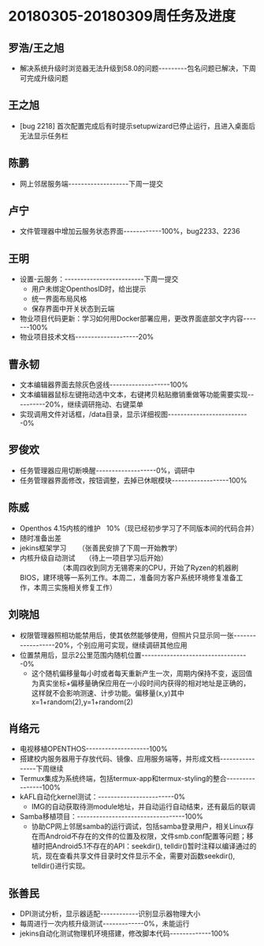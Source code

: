 # 20180305-20180309周任务及进度

## 罗浩/王之旭
- 解决系统升级时浏览器无法升级到58.0的问题---------包名问题已解决，下周可完成升级问题

## 王之旭
- [bug 2218] 首次配置完成后有时提示setupwizard已停止运行，且进入桌面后无法显示任务栏

## 陈鹏
- 网上邻居服务端-------------------下周一提交

## 卢宁
- 文件管理器中增加云服务状态界面------------100%，bug2233、2236

## 王明
- 设置-云服务：-------------------------下周一提交
   - 用户未绑定OpenthosID时，给出提示
   - 统一界面布局风格
   - 保存界面中开关状态到云端
- 物业项目代码更新：学习如何用Docker部署应用，更改界面底部文字内容-------100%
- 物业项目技术文档--------------------20%

## 曹永韧
- 文本编辑器界面去除灰色竖线-------------------100%
- 文本编辑器鼠标左键拖动选中文本，右键拷贝粘贴撤销重做等功能需要实现----------20%，继续调研拖动、右键菜单
- 实现调用文件对话框，/data目录，显示详细视图--------------------------0%

## 罗俊欢
- 任务管理器应用切断唤醒-------------------0%，调研中
- 任务管理器界面修改，按钮调整，去掉已休眠模块------------------100%

## 陈威
- Openthos 4.15内核的维护   10%（现已经初步学习了不同版本间的代码合并）
- 随时准备出差
- jekins框架学习      （张善民安排了下周一开始教学）
- 内核升级自动测试     （待上一项目学习后开始）  
                     （本周四收到同方无锡寄来的CPU，开始了Ryzen的机器刷BIOS，建环境等一系列工作。本周二，准备同方客户系统环境修复准备工作，本周三实施相关修复工作）

## 刘晓旭
- 权限管理器照相功能禁用后，使其依然能够使用，但照片只显示同一张------------------20%，个别应用可实现，继续调研其他应用
- 位置禁用后，显示2公里范围内随机位置----------------------------------0%
   - 这个随机偏移量每小时或者每天重新产生一次，周期内保持不变，返回值为真实坐标+偏移量确保应用在一小段时间内获得的相对地址是正确的，这样就不会影响测速、计步功能。偏移量(x,y)其中 x=1+random(2),y=1+random(2)

## 肖络元
- 电视移植OPENTHOS--------------------100%
- 搭建校内服务器用于存放代码、镜像、应用服务端等，并形成文档----------------下周继续
- Termux集成为系统终端，包括termux-app和termux-styling的整合----------------100%
- kAFL自动化kernel测试：------------------------0%
   - IMG的自动获取待测module地址，并自动运行自动结束，还有最后的联调
- Samba移植项目：----------------------------------100%
   - 协助CP网上邻居samba的运行调试，包括samba登录用户，相关Linux存在而Android不存在的文件的位置及权限，文件smb.conf配置等问题；移植时把Android5.1不存在的API：seekdir(), telldir()暂时注释以编译通过的坑，现在查看共享文件目录时文件显示不全，需要对函数seekdir(), telldir()进行实现。

## 张善民
- DPI测试分析，显示器适配------------识别显示器物理大小
- 每周进行一次内核升级测试-------------0%，未能运行
- jekins自动化测试物理机环境搭建，修改脚本代码-------------100%
